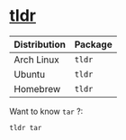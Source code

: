 # [tldr](https://github.com/tldr-pages/tldr)

| Distribution | Package |
| ------------ | ------- |
| Arch Linux   | `tldr`  |
| Ubuntu       | `tldr`  |
| Homebrew     | `tldr`  |

Want to know `tar` ?:

```sh
tldr tar
```
